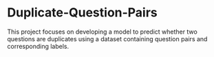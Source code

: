# Duplicate-Question-Pairs
This project focuses on developing a model to predict whether two questions are duplicates using a dataset containing question pairs and corresponding labels.
